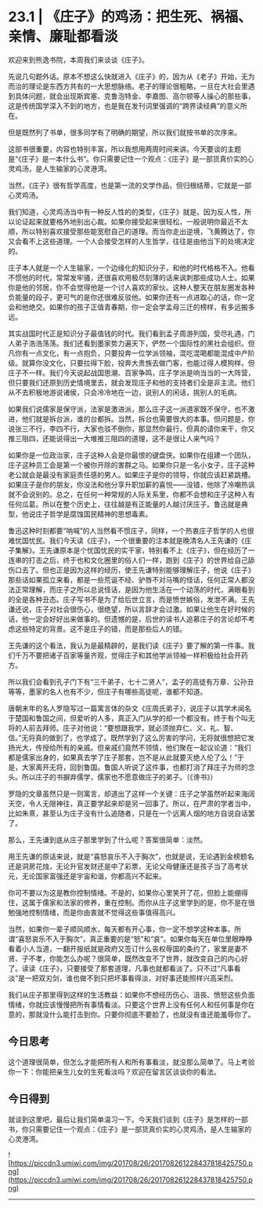# 23.1 | 《庄子》的鸡汤：把生死、祸福、亲情、廉耻都看淡 

欢迎来到熊逸书院，本周我们来谈谈《庄子》。

先说几句题外话。原本不想这么快就进入《庄子》的，因为从《老子》开始，无为而治的理论是东西方共有的一大思想脉络。老子的理论很粗略，一旦在大社会里遇到具体问题，就会出现斯宾塞、克鲁泡特金、李嘉图、高尔顿等人操心的那些事，这是传统国学深入不到的地方，也是我在发刊词里强调的“跨界读经典”的意义所在。

但是既然列了书单，很多同学有了明确的期望，所以我们就按书单的次序来。

这部书很重要，内容也特别丰富，所以我想用两周时间来讲。今天要谈的主题是“《庄子》是一本什么书”。你只需要记住一个观点：《庄子》是一部货真价实的心灵鸡汤，是人生输家的心灵港湾。

当然，《庄子》很有哲学高度，也是第一流的文学作品，但归根结蒂，它就是一部心灵鸡汤。

我们知道，心灵鸡汤当中有一种反人性的的类型，《庄子》就是。因为反人性，所以论证起来就要格外地别出心裁。如果你接受起来很轻松，一般说明你最近不太顺，所以特别喜欢接受那些能宽慰自己的道理。而当你走出逆境，飞黄腾达了，你又会看不上这些道理。一个人会接受怎样的人生哲学，往往是由他当下的处境决定的。

庄子本人就是一个人生输家，一个边缘化的知识分子，和他的时代格格不入。他看不惯他的时代，常常发牢骚，还很喜欢用极尽刻薄的话来讽刺那些成功人士。如果你是他的邻居，你不会觉得他是一个讨人喜欢的家伙。这种人整天在朋友圈发各种负能量的段子，更可气的是你还很难反驳他。如果你还有一点进取心的话，你一定会和他绝交。如果你的孩子正值青春期，你一定会学孟母三迁的榜样，有多远搬多远。

其实战国时代正是知识分子最值钱的时代。我们看到孟子周游列国，受尽礼遇，门人弟子浩浩荡荡。我们还看到墨家势力遍天下，俨然一个国际性的黑社会组织。但凡你有一点文化，有一点抱负，只要投奔一位学派领袖，混吃混喝都能混成中产阶级。就算你没文化，只要拉得下脸，投奔大贵族去做门客，也能过得人模狗样。但庄子不一样。我们今天说起战国思潮、百家争鸣，庄子学派是响当当的一大阵营，但只要我们还原到历史情境里去，就会发现庄子和他的支持者们全是非主流。他们从不去积极地游说诸侯，只会冷冷地在一边，说别人的闲话，挑别人的毛病。

如果我们说儒家是保守派，法家是激进派，那么庄子这一派道家既不保守，也不激进，他们就是拆台派，谁的台都拆。当然，拆台也需要很大的本事。但问题是，你说张三不行，李四不行，大家也驳不倒你，那显然你最行，但真的请你来干，你又推三阻四，还能说得出一大堆推三阻四的道理，这不是很让人来气吗？

如果你是一位政治家，庄子这种人会是你最恨的键盘侠。如果你在组建一个团队，庄子这种员工会是第一个被你开除的害群之马。如果你只是一名小女子，庄子这种老公就会是最没有家庭责任感的男人。如果庄子是你的领导，你就应该赶紧跳槽。如果庄子是你的朋友，你没法和他分享升职加薪的喜悦——没错，他除了冷嘲热讽就不会说别的。总之，在任何一种常规的人际关系里，你都不会想和庄子这种人有任何瓜葛。所以在整个历史上，往往越是有正能量的人越讨厌庄子。鲁迅就是典型，他说庄子哲学是腐蚀国民精神的思想毒素。

鲁迅这种时刻都要“呐喊”的人当然看不惯庄子，同样，一个热衷庄子哲学的人也很难忧国忧民。我们今天读《庄子》，一个很重要的注本就是晚清名人王先谦的《庄子集解》。王先谦原本是个忧国忧民的实干家，特别看不上《庄子》，但在经历了一连串的打击之后，终于也和文化圈里的俗人们一样，跑到《庄子》的世界给自己舔伤口去了。但也正是因为这样的经历，使王先谦特别能够理解庄子，他说《庄子》那些话如果孤立来看，都是一些荒诞不经、驴唇不对马嘴的怪话，任何正常人都没法正常理解，而庄子之所以总说怪话，是因为他生活在一个动荡的时代，满眼看到的全是各种丑态。庄子写书不是为了给后世立言，而是愤世嫉俗，发泄不满。王先谦还说，庄子对社会很伤心，很绝望，所以言辞才会过激。如果让他生在好时候的话，他一定会好好出来做事的。但遗憾的是，后世的读书人追慕庄子的言论却不考虑这些特定的背景。这不是庄子的错，而是那些后人的错。

王先谦的这个看法，我认为是最精辟的，是我们读《庄子》要了解的第一件事。我们千万不要把诸子百家等量齐观，觉得庄子和其他学派领袖一样积极给社会开药方。

所以我们会看到孔子门下有“三千弟子，七十二贤人”，孟子的高徒有万章、公孙丑等等，墨家的名人也有不少，但庄子有哪些高徒呢，谁都不知道。

唐朝末年的名人罗隐写过一篇寓言体的杂文《庄周氏弟子》，说庄子以其学术闻名于楚国和鲁国之间，但爱听的人多，真正入门从学的却一个都没有。终于有个叫无将的人前去拜师。庄子对他说：“要想跟我学，就必须抛弃仁、义、礼、智、信。”无将真的做到了，也学成了。既然学到了这么厉害的学问，无将就很想把它发扬光大，传授给所有的亲戚。但亲戚们竟然不领情，他们聚在一起议论道：“我们都是儒家出身的，如果真去学了庄子那套，岂不是从此就要灭绝人伦了么！”于是，大家离开无将，回到鲁国。鲁国人听说了这件事，也都打消了拜庄子为师的念头。所以庄子的书摒弃儒学，儒家也不愿意做庄子的弟子。（《谗书》）

罗隐的文章虽然只是一则寓言，却道出了这样一个关键：庄子之学虽然听起来海阔天空，令人无限神往，真正要学起来却是另一回事了。所以，在严肃的学者当中，比如朱熹，甚至认为庄子没有什么追随者，只是在一个远离人烟的地方自说自话罢了。

那么，王先谦到底从庄子那里学到了什么呢？答案很简单：淡然。

用王先谦的原话来说，就是“喜怒哀乐不入于胸次”，也就是说，无论遇到金榜题名还是洞房花烛，无论升官发财还是中了彩票，无论父母健康还是孩子当了高考状元，无论国家富强还是宇宙和谐，你都高兴不起来。

你可不要以为这是教你控制情绪。不是的，如果你心里笑开了花，但脸上能绷得住，这属于儒家和法家的修养，重在控制。而你从庄子这里学到的是，你不是在很勉强地控制情绪，而是你由衷就不觉得这些事值得高兴。

当然，如果你一辈子顺风顺水，每天都有开心事，你一定不想学这种本事。所谓“喜怒哀乐不入于胸次”，真正重要的是“怒”和“哀”。如果你每天在单位里眼睁睁看着小人当道，一翻开报纸就是政府又签订什么丧权辱国的条约了，家里是妻不贤、子不孝，你能怎么办呢？很简单，既然改变不了世界，就改变自己的内心好了。读读《庄子》，只要接受了那套道理，凡事也就都看淡了。只不过“凡事看淡”是一把双刃剑，谁也做不到只把坏事看得淡，对好事还能照样兴高采烈。

我们从庄子那里得到这样的生活教益：如果你不想经历伤心、沮丧、愤怒这些负面情绪，你就应该慢慢把所有事情看淡。只要这个世界上没有任何人和任何事是你在意的，那就没什么能打击到你。只要你彻底不要脸了，也就没有谁还能羞辱你了。

## 今日思考

这个道理很简单，但怎么才能把所有人和所有事看淡，就没那么简单了。马上考验你一下：你能把亲生儿女的生死看淡吗？欢迎在留言区谈谈你的看法。

## 今日得到

就谈到这里吧，最后让我们简单温习一下。今天我们谈到《庄子》是怎样的一部书，你只需要记住一个观点：《庄子》是一部货真价实的心灵鸡汤，是人生输家的心灵港湾。

![https://piccdn3.umiwi.com/img/201708/26/201708261228437818425750.png](https://piccdn3.umiwi.com/img/201708/26/201708261228437818425750.png)

---
